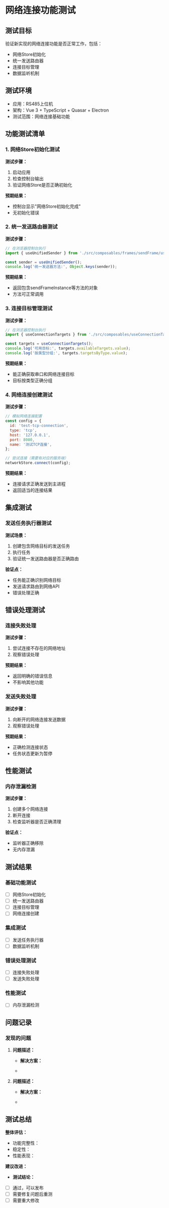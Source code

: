 # 网络连接功能测试

## 测试目标

验证新实现的网络连接功能是否正常工作，包括：

- 网络Store初始化
- 统一发送路由器
- 连接目标管理
- 数据监听机制

## 测试环境

- 应用：RS485上位机
- 架构：Vue 3 + TypeScript + Quasar + Electron
- 测试范围：网络连接基础功能

## 功能测试清单

### 1. 网络Store初始化测试

**测试步骤：**

1. 启动应用
2. 检查控制台输出
3. 验证网络Store是否正确初始化

**预期结果：**

- 控制台显示"网络Store初始化完成"
- 无初始化错误

### 2. 统一发送路由器测试

**测试步骤：**

```javascript
// 在浏览器控制台执行
import { useUnifiedSender } from './src/composables/frames/sendFrame/useUnifiedSender';

const sender = useUnifiedSender();
console.log('统一发送器方法:', Object.keys(sender));
```

**预期结果：**

- 返回包含sendFrameInstance等方法的对象
- 方法可正常调用

### 3. 连接目标管理测试

**测试步骤：**

```javascript
// 在浏览器控制台执行
import { useConnectionTargets } from './src/composables/useConnectionTargets';

const targets = useConnectionTargets();
console.log('可用目标:', targets.availableTargets.value);
console.log('按类型分组:', targets.targetsByType.value);
```

**预期结果：**

- 能正确获取串口和网络连接目标
- 目标按类型正确分组

### 4. 网络连接创建测试

**测试步骤：**

```javascript
// 模拟网络连接配置
const config = {
  id: 'test-tcp-connection',
  type: 'tcp',
  host: '127.0.0.1',
  port: 8080,
  name: '测试TCP连接',
};

// 尝试连接（需要有对应的服务端）
networkStore.connect(config);
```

**预期结果：**

- 连接请求正确发送到主进程
- 返回适当的连接结果

## 集成测试

### 发送任务执行器测试

**测试场景：**

1. 创建包含网络目标的发送任务
2. 执行任务
3. 验证统一发送路由器是否正确路由

**验证点：**

- 任务能正确识别网络目标
- 发送请求路由到网络API
- 错误处理正确

## 错误处理测试

### 连接失败处理

**测试步骤：**

1. 尝试连接不存在的网络地址
2. 观察错误处理

**预期结果：**

- 返回明确的错误信息
- 不影响其他功能

### 发送失败处理

**测试步骤：**

1. 向断开的网络连接发送数据
2. 观察错误处理

**预期结果：**

- 正确检测连接状态
- 任务状态更新为暂停

## 性能测试

### 内存泄漏检测

**测试步骤：**

1. 创建多个网络连接
2. 断开连接
3. 检查监听器是否正确清理

**验证点：**

- 监听器正确移除
- 无内存泄漏

## 测试结果

### 基础功能测试

- [ ] 网络Store初始化
- [ ] 统一发送路由器
- [ ] 连接目标管理
- [ ] 网络连接创建

### 集成测试

- [ ] 发送任务执行器
- [ ] 数据监听机制

### 错误处理测试

- [ ] 连接失败处理
- [ ] 发送失败处理

### 性能测试

- [ ] 内存泄漏检测

## 问题记录

### 发现的问题

1. **问题描述：**

   - **解决方案：**

   -

2. **问题描述：**

   - **解决方案：**

   -

## 测试总结

**整体评估：**

- 功能完整性：
- 稳定性：
- 性能表现：

**建议改进：**

- **测试结论：**

- [ ] 通过，可以发布
- [ ] 需要修复问题后重测
- [ ] 需要重大修改
